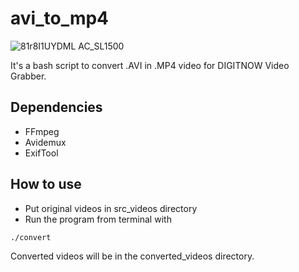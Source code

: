 # avi_to_mp4

![81r8I1UYDML _AC_SL1500_](https://github.com/user-attachments/assets/081e8591-603c-4e18-ad72-2b7b8be8b666)

It's a bash script to convert .AVI in .MP4 video for DIGITNOW Video Grabber.

## Dependencies
- FFmpeg
- Avidemux
- ExifTool

## How to use
- Put original videos in src_videos directory 
- Run the program from terminal with 

`
./convert
`

Converted videos will be in the converted_videos directory.
